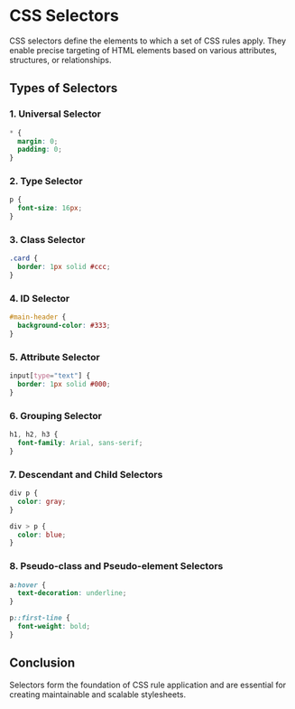 # CSS Selectors

CSS selectors define the elements to which a set of CSS rules apply. They enable precise targeting of HTML elements based on various attributes, structures, or relationships.

## Types of Selectors

### 1. Universal Selector
```css
* {
  margin: 0;
  padding: 0;
}
```

### 2. Type Selector
```css
p {
  font-size: 16px;
}
```

### 3. Class Selector
```css
.card {
  border: 1px solid #ccc;
}
```

### 4. ID Selector
```css
#main-header {
  background-color: #333;
}
```

### 5. Attribute Selector
```css
input[type="text"] {
  border: 1px solid #000;
}
```

### 6. Grouping Selector
```css
h1, h2, h3 {
  font-family: Arial, sans-serif;
}
```

### 7. Descendant and Child Selectors
```css
div p {
  color: gray;
}

div > p {
  color: blue;
}
```

### 8. Pseudo-class and Pseudo-element Selectors
```css
a:hover {
  text-decoration: underline;
}

p::first-line {
  font-weight: bold;
}
```

## Conclusion

Selectors form the foundation of CSS rule application and are essential for creating maintainable and scalable stylesheets.
